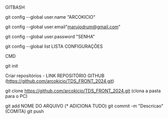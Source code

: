 
GITBASH 

git config --global user.name "ARCOKICIO"

git config --global user.email"marujodrum@gmail.com"

git config --global user.password "SENHA"

git config --global list LISTA CONFIGURAÇÕES 


CMD 

git init

Criar repositórios - LINK  REPOSITÓRIO GITHUB (https://github.com/arcokicio/TDS_FRONT_2024.git)

git clone https://github.com/arcokicio/TDS_FRONT_2024.git  (clona a pasta para o PC)

git add NOME DO ARQUIVO (* ADICIONA TUDO)
git commit -m "Descricao"   (COMITA)
git push 

